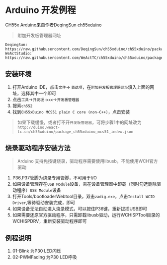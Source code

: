 # Arduino 开发例程
CH55x Arduino来自作者DeqingSun [ch55xduino](https://github.com/DeqingSun/ch55xduino)

> 附加开发板管理器网址
```
DeqingSun: https://raw.githubusercontent.com/DeqingSun/ch55xduino/ch55xduino/package_ch55xduino_mcs51_index.json
WeActStudio: https://raw.githubusercontent.com/WeActTC/ch55xduino/ch55xduino/package_ch55xduino_mcs51_index.json
```

## 安装环境
1. 打开Arduino IDE，点击`文件`-> `首选项`，在`附加开发板管理器网址`填入上面的网址，选择其中一个即可
2. 点击`工具`->`开发板:xxx`->`开发板管理器`
3. 搜索`ch552`
4. 找到`CH55xDuino MCS51 plain C core (non-C++)`，点击安装
> 如果下载缓慢，或者打不开`开发板管理器`，可将步骤1中的网址改为
`http://duino.weact-tc.cn/ch55xduino/package_ch55xduino_mcs51_index.json`

## 烧录驱动程序安装方法
> Arduino 支持免按键烧录，驱动程序需要使用libusb，不能使用WCH官方驱动
1. P36,P37管脚为烧录专用管脚，不可用于I/O
2. 如果设备管理存在`USB Module`设备，需在设备管理器中卸载（同时勾选删除驱动程序）`USB Module`设备
3. 打开Tools/bootloaderWebtool目录，双击`zadig.exe`，点击`Install WCID Driver`,等待驱动安装完成，即可
4. 如果设备无法自动进入烧录模式，可以按住P36键，重新拔插USB即可
5. 如果需要还原官方驱动程序，只需卸载libusb驱动，运行WCHISPTool目录的WCHISPDRV，重新安装驱动程序即可

## 例程说明
1. 01-Blink 为P30 LED闪烁
2. 02-PWMFading 为P30 LED呼吸
